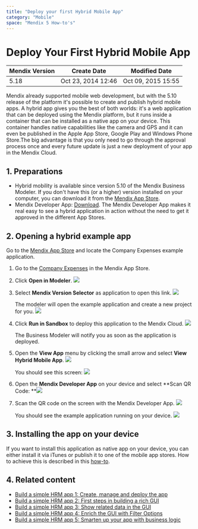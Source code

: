```yaml
---
title: "Deploy your first Hybrid Mobile App"
category: "Mobile"
space: "Mendix 5 How-to's"
---
```

# Deploy Your First Hybrid Mobile App

<table><thead><tr><th class="confluenceTh">Mendix Version</th><th class="confluenceTh">Create Date</th><th colspan="1" class="confluenceTh">Modified Date</th></tr></thead><tbody><tr><td class="confluenceTd">5.18</td><td class="confluenceTd">Oct 23, 2014 12:46</td><td colspan="1" class="confluenceTd">Oct 09, 2015 15:55</td></tr></tbody></table>



Mendix already supported mobile web development, but with the 5.10 release of the platform it's possible to create and publish hybrid mobile apps. A hybrid app gives you the best of both worlds: it's a web application that can be deployed using the Mendix platform, but it runs inside a container that can be installed as a native app on your device. This container handles native capabilities like the camera and GPS and it can even be published in the Apple App Store, Google Play and Windows Phone Store.The big advantage is that you only need to go through the approval process once and every future update is just a new deployment of your app in the Mendix Cloud.

## <a name="Integratewithwebservices-Consumewebservice" rel="nofollow"></a>1\. Preparations

*   Hybrid mobility is available since version 5.10 of the Mendix Business Modeler. If you don't have this (or a higher) version installed on your computer, you can download it from the [Mendix App Store](https://appstore.home.mendix.com/link/modelers).
*   Mendix Developer App: [Download](/refguide5/Getting+the+Mendix+Developer+App). The Mendix Developer App makes it real easy to see a hybrid application in action without the need to get it approved in the different App Stores.

## 2\. Opening a hybrid example app

Go to the [Mendix App Store](https://appstore.home.mendix.com) and locate the Company Expenses example application.

1.  Go to the [Company Expenses](https://appstore.home.mendix.com/link/app/240/Mendix/Company-Expenses) in the Mendix App Store.
2.  Click **Open in Modeler**.
    ![](attachments/8782127/16285892.png)
3.  Select **Mendix Version Selector** as application to open this link.
    ![](attachments/8782127/8945742.png)

    The modeler will open the example application and create a new project for you.
    ![](attachments/8782127/8945743.png)
4.  Click **Run in Sandbox** to deploy this application to the Mendix Cloud.
    ![](attachments/8782127/16285893.png) 

    The Business Modeler will notify you as soon as the application is deployed.
5.  Open the **View App** menu by clicking the small arrow and select **View Hybrid Mobile App**.
    ![](attachments/8782127/16285894.png) 

    You should see this screen:
    ![](attachments/8782127/16285895.png)
6.  Open the **Mendix Developer App** on your device and select **Scan QR Code:
    **![](attachments/8782127/8945752.png)
7.  Scan the QR code on the screen with the Mendix Developer App.
    ![](attachments/8782127/8945753.png)

    You should see the example application running on your device.
    ![](attachments/8782127/8945755.png)

## 3\. Installing the app on your device

If you want to install this application as native app on your device, you can either install it via iTunes or publish it to one of the mobile app stores. How to achieve this is described in this [how-to](Publishing+a+Mendix+Hybrid+Mobile+App+in+Mobile+App+Stores).

## 4\. Related content

*   [Build a simple HRM app 1: Create, manage and deploy the app](Build+a+simple+HRM+app+1+Create+manage+and+deploy+the+app)
*   [Build a simple HRM app 2: First steps in building a rich GUI](Build+a+simple+HRM+app+2+First+steps+in+building+a+rich+GUI)
*   [Build a simple HRM app 3: Show related data in the GUI](Build+a+simple+HRM+app+3+Show+related+data+in+the+GUI)
*   [Build a simple HRM app 4: Enrich the GUI with Filter Options](Build+a+simple+HRM+app+4+Enrich+the+GUI+with+Filter+Options)
*   [Build a simple HRM app 5: Smarten up your app with business logic](Build+a+simple+HRM+app+5+Smarten+up+your+app+with+business+logic)
